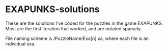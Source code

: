 # EXAPUNKS-solutions
These are the solutions I've coded for the puzzles in the game EXAPUNKS. Most are the first iteration that worked, and are notated sparsely.

File naming scheme is /PuzzleName/Exa[n].xa, where each file is an individual exa.
